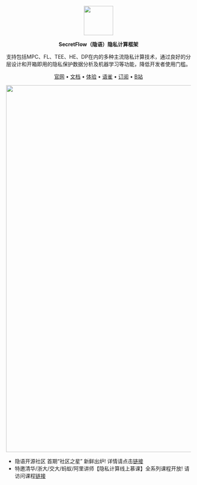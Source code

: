 <p align="center"><img src="https://raw.githubusercontent.com/secretflow/.github/main/profile/logo.svg" height="80" /></p>

<p align="center"><strong>SecretFlow（隐语）隐私计算框架</strong></p>

<p align="center">支持包括MPC、FL、TEE、HE、DP在内的多种主流隐私计算技术，通过良好的分层设计和开箱即用的隐私保护数据分析及机器学习等功能，降低开发者使用门槛。</p>

<p align="center"><a href="https://www.secretflow.org.cn">官网</a> • <a href="https://www.secretflow.org.cn/docs/">文档</a> • <a href="https://survey.alipay.com/apps/zhiliao/FdC-vTsPM">体验</a>  • <a href="https://www.yuque.com/secret-flow/admin">语雀</a> • <a href="https://secretflow.zhubai.love">订阅</a> • <a href="https://space.bilibili.com/2073575923">B站</a></p>

<p align="center"><img src="https://raw.githubusercontent.com/secretflow/.github/main/profile/community_star.png" width="1000" /></p>

- 隐语开源社区 首期“社区之星” 新鲜出炉! 详情请点击[链接](https://github.com/secretflow/secretflow/discussions/246)
- 特邀清华/浙大/交大/蚂蚁/阿里讲师【隐私计算线上慕课】全系列课程开放! 请访问课程[链接](https://b23.tv/QY2SywG)
